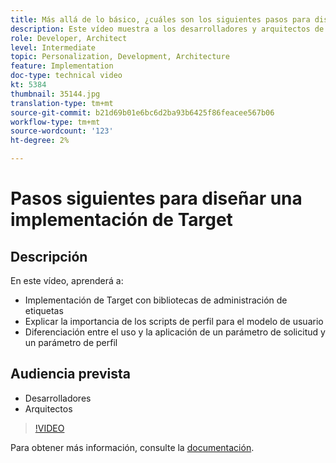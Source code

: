 ```yaml
---
title: Más allá de lo básico, ¿cuáles son los siguientes pasos para diseñar una implementación de Target?
description: Este vídeo muestra a los desarrolladores y arquitectos de Adobe Target cómo implementar Target con bibliotecas de administración de etiquetas, cómo explicar la importancia de los scripts de perfil para el modelo de usuario y cómo diferenciar el uso y la aplicación de un parámetro de solicitud y un parámetro de perfil.
role: Developer, Architect
level: Intermediate
topic: Personalization, Development, Architecture
feature: Implementation
doc-type: technical video
kt: 5384
thumbnail: 35144.jpg
translation-type: tm+mt
source-git-commit: b21d69b01e6bc6d2ba93b6425f86feacee567b06
workflow-type: tm+mt
source-wordcount: '123'
ht-degree: 2%

---
```



# Pasos siguientes para diseñar una implementación de Target

## Descripción

En este vídeo, aprenderá a:

* Implementación de Target con bibliotecas de administración de etiquetas
* Explicar la importancia de los scripts de perfil para el modelo de usuario
* Diferenciación entre el uso y la aplicación de un parámetro de solicitud y un parámetro de perfil

## Audiencia prevista

* Desarrolladores
* Arquitectos

>[!VIDEO](https://video.tv.adobe.com/v/35144/?quality=12)

Para obtener más información, consulte la [documentación](https://docs.adobe.com/content/help/en/target/using/implement-target/implementing-target.html).
